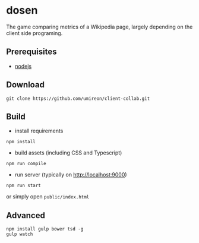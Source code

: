 dosen
=====
The game comparing metrics of a Wikipedia page, largely depending on the client
side programing.

Prerequisites
-------------
- [nodejs](http://nodejs.org)

Download
--------
```
git clone https://github.com/umireon/client-collab.git
```

Build
-----
- install requirements
```
npm install
```

- build assets (including CSS and Typescript)
```
npm run compile
```

- run server (typically on [http://localhost:9000](http://localhost:9000))
```
npm run start
```
or simply open ```public/index.html```

Advanced
--------
```
npm install gulp bower tsd -g
gulp watch
```
